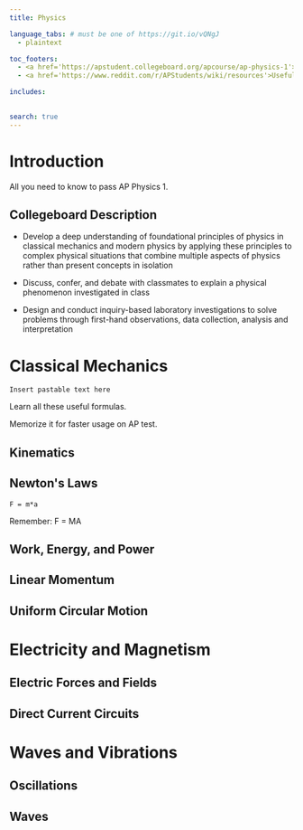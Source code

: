 ```yaml
---
title: Physics

language_tabs: # must be one of https://git.io/vQNgJ
  - plaintext

toc_footers:
  - <a href='https://apstudent.collegeboard.org/apcourse/ap-physics-1'>Collegeboard Physics</a>
  - <a href='https://www.reddit.com/r/APStudents/wiki/resources'>Useful AP Resources</a>

includes:
  

search: true
---
```


# Introduction

All you need to know to pass AP Physics 1.

## Collegeboard Description

* Develop a deep understanding of foundational principles of physics in classical mechanics and modern physics by applying these principles to complex physical situations that combine multiple aspects of physics rather than present concepts in isolation

* Discuss, confer, and debate with classmates to explain a physical phenomenon investigated in class

* Design and conduct inquiry-based laboratory investigations to solve problems through first-hand observations, data collection, analysis and interpretation

# Classical Mechanics

```plaintext
Insert pastable text here
```

Learn all these useful formulas.

<aside class="notice">
Memorize it for faster usage on AP test.
</aside>

## Kinematics

## Newton's Laws

```plaintext
F = m*a
```

<aside class="success">
Remember: F = MA
</aside>

## Work, Energy, and Power

## Linear Momentum

## Uniform Circular Motion


# Electricity and Magnetism

## Electric Forces and Fields

## Direct Current Circuits


# Waves and Vibrations

## Oscillations

## Waves
